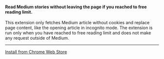 #### Read Medium stories without leaving the page if you reached to free reading limit.

This extension only fetches Medium article without cookies and replace page content, like the opening article in incognito mode.
The extension is run only when you have reached to free reading limit and does not make any request outside of Medium.

----
[Install from Chrome Web Store](https://chrome.google.com/webstore/detail/read-medium-for-free/feckflmdfioohghkgojnilnlaelfgffl)
